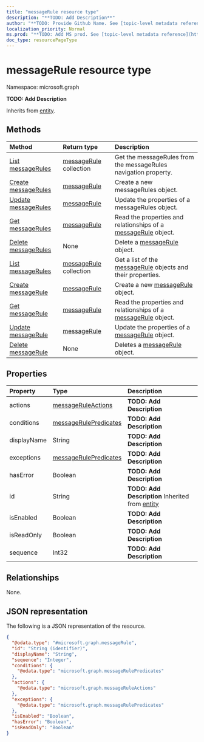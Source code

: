```yaml
---
title: "messageRule resource type"
description: "**TODO: Add Description**"
author: "**TODO: Provide Github Name. See [topic-level metadata reference](https://msgo.azurewebsites.net/add/document/guidelines/metadata.html#topic-level-metadata)**"
localization_priority: Normal
ms.prod: "**TODO: Add MS prod. See [topic-level metadata reference](https://msgo.azurewebsites.net/add/document/guidelines/metadata.html#topic-level-metadata)**"
doc_type: resourcePageType
---
```


# messageRule resource type

Namespace: microsoft.graph

**TODO: Add Description**


Inherits from [entity](../resources/entity.md).

## Methods
|Method|Return type|Description|
|:---|:---|:---|
|[List messageRules](../api/mailfolder-list-messagerules.md)|[messageRule](../resources/messagerule.md) collection|Get the messageRules from the messageRules navigation property.|
|[Create messageRules](../api/mailfolder-post-messagerules.md)|[messageRule](../resources/messagerule.md)|Create a new messageRules object.|
|[Update messageRules](../api/mailfolder-update-messagerules.md)|[messageRule](../resources/messagerule.md)|Update the properties of a messageRules object.|
|[Get messageRules](../api/mailfolder-get-messagerule.md)|[messageRule](../resources/messagerule.md)|Read the properties and relationships of a [messageRule](../resources/messagerule.md) object.|
|[Delete messageRules](../api/mailfolder-delete-messagerules.md)|None|Delete a [messageRule](../resources/messagerule.md) object.|
|[List messageRules](../api/messagerule-list.md)|[messageRule](../resources/messagerule.md) collection|Get a list of the [messageRule](../resources/messagerule.md) objects and their properties.|
|[Create messageRule](../api/messagerule-create.md)|[messageRule](../resources/messagerule.md)|Create a new [messageRule](../resources/messagerule.md) object.|
|[Get messageRule](../api/messagerule-get.md)|[messageRule](../resources/messagerule.md)|Read the properties and relationships of a [messageRule](../resources/messagerule.md) object.|
|[Update messageRule](../api/messagerule-update.md)|[messageRule](../resources/messagerule.md)|Update the properties of a [messageRule](../resources/messagerule.md) object.|
|[Delete messageRule](../api/messagerule-delete.md)|None|Deletes a [messageRule](../resources/messagerule.md) object.|

## Properties
|Property|Type|Description|
|:---|:---|:---|
|actions|[messageRuleActions](../resources/messageruleactions.md)|**TODO: Add Description**|
|conditions|[messageRulePredicates](../resources/messagerulepredicates.md)|**TODO: Add Description**|
|displayName|String|**TODO: Add Description**|
|exceptions|[messageRulePredicates](../resources/messagerulepredicates.md)|**TODO: Add Description**|
|hasError|Boolean|**TODO: Add Description**|
|id|String|**TODO: Add Description** Inherited from [entity](../resources/entity.md)|
|isEnabled|Boolean|**TODO: Add Description**|
|isReadOnly|Boolean|**TODO: Add Description**|
|sequence|Int32|**TODO: Add Description**|

## Relationships
None.

## JSON representation
The following is a JSON representation of the resource.
<!-- {
  "blockType": "resource",
  "keyProperty": "id",
  "@odata.type": "microsoft.graph.messageRule",
  "baseType": "microsoft.graph.entity",
  "openType": false
}
-->
``` json
{
  "@odata.type": "#microsoft.graph.messageRule",
  "id": "String (identifier)",
  "displayName": "String",
  "sequence": "Integer",
  "conditions": {
    "@odata.type": "microsoft.graph.messageRulePredicates"
  },
  "actions": {
    "@odata.type": "microsoft.graph.messageRuleActions"
  },
  "exceptions": {
    "@odata.type": "microsoft.graph.messageRulePredicates"
  },
  "isEnabled": "Boolean",
  "hasError": "Boolean",
  "isReadOnly": "Boolean"
}
```

